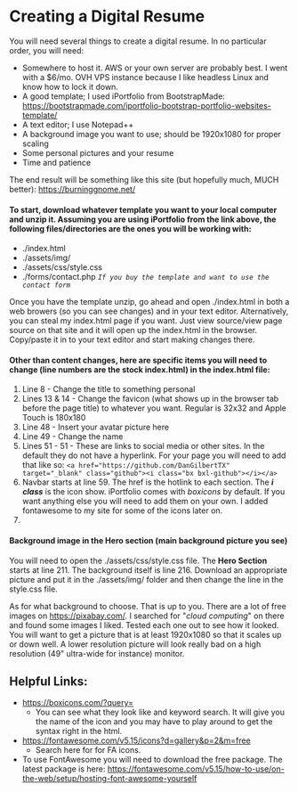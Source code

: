 # Creating a Digital Resume

You will need several things to create a digital resume. In no particular order, you will need:

* Somewhere to host it. AWS or your own server are probably best. I went with a $6/mo. OVH VPS instance because I like headless Linux and know how to lock it down.
* A good template; I used iPortfolio from BootstrapMade: https://bootstrapmade.com/iportfolio-bootstrap-portfolio-websites-template/
* A text editor; I use Notepad++
* A background image you want to use; should be 1920x1080 for proper scaling
* Some personal pictures and your resume
* Time and patience



The end result will be something like this site (but hopefully much, MUCH better): https://burninggnome.net/

#### To start, download whatever template you want to your local computer and unzip it. Assuming you are using iPortfolio from the link above, the following files/directories are the ones you will be working with:

  * ./index.html
  * ./assets/img/
  * ./assets/css/style.css
  * ./forms/contact.php *`If you buy the template and want to use the contact form`*


Once you have the template unzip, go ahead and open ./index.html in both a web browers (so you can see changes) and in your text editor. Alternatively, you can steal my index.html page if you want. Just view source/view page source on that site and it will open up the index.html in the browser. Copy/paste it in to your text editor and start making changes there.

#### Other than content changes, here are specific items you will need to change (line numbers are the stock index.html) in the index.html file:

1. Line 8 - Change the title to something personal 
2. Lines 13 & 14 - Change the favicon (what shows up in the browser tab before the page title) to whatever you want. Regular is 32x32 and Apple Touch is 180x180
3. Line 48 - Insert your avatar picture here
4. Line 49 - Change the name
5. Lines 51 - 51 - These are links to social media or other sites. In the default they do not have a hyperlink. For your page you will need to add that like so: `<a href="https://github.com/DanGilbertTX" target="_blank" class="github"><i class="bx bxl-github"></i></a>`
6. Navbar starts at line 59. The href is the hotlink to each section. The ***i class*** is the icon show. iPortfolio comes with *boxicons* by default. If you want anything else you will need to add them on your own. I added fontawesome to my site for some of the icons later on. 
7. 


#### Background image in the Hero section (main background picture you see)

You will need to open the ./assets/css/style.css file. The **Hero Section** starts at line 211. The background itself is line 216. Download an appropriate picture and put it in the ./assets/img/ folder and then change the line in the style.css file.

As for what background to choose. That is up to you. There are a lot of free images on https://pixabay.com/. I searched for "*cloud computing*" on there and found some images I liked. Tested each one out to see how it looked. You will want to get a picture that is at least 1920x1080 so that it scales up or down well. A lower resolution picture will look really bad on a high resolution (49" ultra-wide for instance) monitor. 


## Helpful Links:
* https://boxicons.com/?query=
  * You can see what they look like and keyword search. It will give you the name of the icon and you may have to play around to get the syntax right in the html.
* https://fontawesome.com/v5.15/icons?d=gallery&p=2&m=free
  * Search here for for FA icons. 
* To use FontAwesome you will need to download the free package. The latest package is here: https://fontawesome.com/v5.15/how-to-use/on-the-web/setup/hosting-font-awesome-yourself
